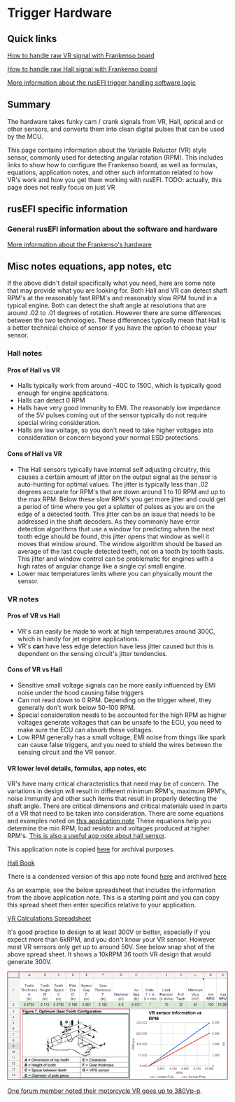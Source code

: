 # Trigger Hardware

## Quick links

[How to handle raw VR signal with Frankenso board](Frankenso-VR-Input)

[How to handle raw Hall signal with Frankenso board](Frankenso-Hall-Input)

[More information about the rusEFI trigger handling software logic](Trigger)

## Summary

The hardware takes funky cam / crank signals from VR, Hall, optical and or other sensors, and converts them into clean digital pulses that can be used by the MCU.

This page contains information about the Variable Reluctor (VR) style sensor, commonly used for detecting angular rotation (RPM). This includes links to show how to configure the Frankenso board, as well as formulas, equations, application notes, and other such information related to how VR's work and how you get them working with rusEFI. TODO: actually, this page does not really focus on just VR

## rusEFI specific information

### General rusEFI information about the software and hardware

[More information about the Frankenso's hardware](Hardware-Frankenso)

## Misc notes equations, app notes, etc

If the above didn't detail specifically what you need, here are some note that may provide what you are looking for. Both Hall and VR can detect shaft RPM's at the reasonably fast RPM's and reasonably slow RPM found in a typical engine. Both can detect the shaft angle at resolutions that are around .02 to .01 degrees of rotation. However there are some differences between the two technologies. These differences typically mean that Hall is a better technical choice of sensor if you have the option to choose your sensor.

### Hall notes

#### Pros of Hall vs VR

* Halls typically work from around -40C to 150C, which is typically good enough for engine applications.
* Halls can detect 0 RPM
* Halls have very good immunity to EMI. The reasonably low impedance of the 5V pulses coming out of the sensor typically do not require special wiring consideration.
* Halls are low voltage, so you don't need to take higher voltages into consideration or concern beyond your normal ESD protections.

#### Cons of Hall vs VR

* The Hall sensors typically have internal self adjusting circuitry, this causes a certain amount of jitter on the output signal as the sensor is auto-hunting for optimal values. The jitter is typically less than .02 degrees accurate for RPM's that are down around 1 to 10 RPM and up to the max RPM. Below these slow RPM's you get more jitter and could get a period of time where you get a splatter of pulses as you are on the edge of a detected tooth. This jitter can be an issue that needs to be addressed in the shaft decoders. As they commonly have error detection algorithms that use a window for predicting when the next tooth edge should be found, this jitter opens that window as well it moves that window around. The window algorithm should be based an average of the last couple detected teeth, not on a tooth by tooth basis. This jitter and window control can be problematic for engines with a high rates of angular change like a single cyl small engine.
* Lower max temperatures limits where you can physically mount the sensor.

### VR notes

#### Pros of VR vs Hall

* VR's can easily be made to work at high temperatures around 300C, which is handy for jet engine applications.
* VR's **can** have less edge detection have less jitter caused but this is dependent on the sensing circuit's jitter tendencies.

#### Cons of VR vs Hall

* Sensitive small voltage signals can be more easily influenced by EMI noise under the hood causing false triggers
* Can not read down to 0 RPM. Depending on the trigger wheel, they generally don't work below 50-100 RPM.
* Special consideration needs to be accounted for the high RPM as higher voltages generate voltages that can be unsafe to the ECU, you need to make sure the ECU can absorb these voltages.
* Low RPM generally has a small voltage, EMI noise from things like spark can cause false triggers, and you need to shield the wires between the sensing circuit and the VR sensor.

#### VR lower level details, formulas, app notes, etc

VR's have many critical characteristics that need may be of concern. The variations in design will result in different minimum RPM's, maximum RPM's, noise immunity and other such items that result in properly detecting the shaft angle. There are critical dimensions and critical materials used in parts of a VR that need to be taken into consideration. There are some equations and examples noted on [this application note](http://sensing.honeywell.com/vrs-app-note-005934-2-en-final-26jun12.pdf) These equations help you determine the min RPM, load resistor and voltages produced at higher RPM's. [This is also a useful app note about hall sensor](https://sensing.honeywell.com/hallbook.pdf).

This application note is copied [here](PDFs/VRS_App_Note_005934-2-EN_Final_26Jun12.pdf) for archival purposes.

[Hall Book](PDFs/Hallbook.pdf)

There is a condensed version of this app note found [here](http://sensing.honeywell.com/index.php?ci_id=51555) and archived [here](PDFs/VRS_output_voltage_calculations.pdf)

As an example, see the below spreadsheet that includes the information from the above application note. This is a starting point and you can copy this spread sheet then enter specifics relative to your application.

[VR Calculations Spreadsheet](https://docs.google.com/spreadsheets/d/1zjY_75mM5rDzKeJ_xcjCDBJ1z_Nbhw614xTaEh1eNq0/edit#gid=1410395179)

It's good practice to design to at least 300V or better, especially if you expect more than 6kRPM, and you don't know your VR sensor. However most VR sensors only get up to around 50V. See below snap shot of the above spread sheet. It shows a 10kRPM 36 tooth VR design that would generate 300V.

![VR Signal](Images/300V_VR_Signal.png)

[One forum member noted their motorcycle VR goes up to 380Vp-p](https://rusefi.com/forum/viewtopic.php?p=13981#p13981).
